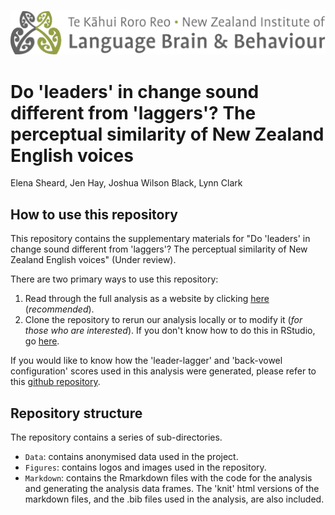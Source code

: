 ![](Figures/NZILBB2.png)

# Do 'leaders' in change sound different from 'laggers'? The perceptual similarity of New Zealand English voices

Elena Sheard, Jen Hay, Joshua Wilson Black, Lynn Clark

## How to use this repository

This repository contains the supplementary materials for "Do 'leaders' in change sound different from 'laggers'? The perceptual similarity of New Zealand English voices" (Under review). 

There are two primary ways to use this repository:

1. Read through the full analysis as a website by clicking 
[here](https://nzilbb.github.io/qb-pairwise-public/Markdown/Supplementary-materials-script.html) (*recommended*).
2. Clone the repository to rerun our analysis locally or to
modify it (*for those who are interested*). If you don't know how to do this in RStudio, go [here](https://happygitwithr.com/new-github-first#new-rstudio-project-via-git).

If you would like to know how the 'leader-lagger' and 'back-vowel configuration' scores used in this analysis were generated, please refer to this [github repository](https://github.com/nzilbb/qb_stability_public). 

## Repository structure

The repository contains a series of sub-directories.
  - `Data`: contains anonymised data used in the project.
  - `Figures`: contains logos and images used in the repository.
  - `Markdown`: contains the Rmarkdown files with the code for the analysis and generating the analysis data frames. The 
  'knit' html versions of the markdown files, and the .bib files used in the analysis, are also included.